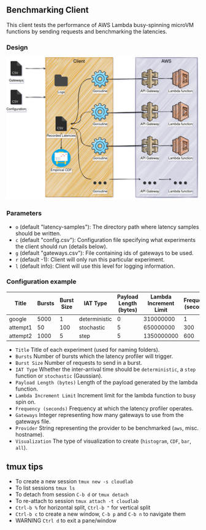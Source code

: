 ## Benchmarking Client
This client tests the performance of 
AWS Lambda busy-spinning microVM functions by sending requests and benchmarking the
latencies. 

### Design
![design](design/diagram.png)

### Parameters
- `o` (default "latency-samples"): The directory path where latency samples should be written.
- `c` (default "config.csv"): Configuration file specifying what experiments the client should run (details below).
- `g` (default "gateways.csv"): File containing ids of gateways to be used.
- `r` (default -1): Client will only run this particular experiment.
- `l` (default info): Client will use this level for logging information.

### Configuration example 

| Title        | Bursts | Burst Size | IAT Type      | Payload Length (bytes) | Lambda Increment Limit | Frequency (seconds) | Gateways | Provider        | Visualization
|--------------|--------|------------|---------------|------------------------|------------------------|---------------------|----------|-----------------|---------
| google       | 5000   | 1          | deterministic | 0                      | 310000000              | 1                   | 1       | www.google.com  | all
| attempt1     | 50     | 100        | stochastic    | 5                      | 650000000              | 300                 | 150      | aws             | cdf
| attempt2     | 1000   | 5          | step          | 5                      | 1350000000             | 600                 | 100      | aws             | histogram

- `Title` Title of each experiment (used for naming folders).
- `Bursts` Number of bursts which the latency profiler will trigger.
- `Burst Size` Number of requests to send in a burst.
- `IAT Type` Whether the inter-arrival time should be `deterministic`, a `step` function or `stochastic` (Gaussian).
- `Payload Length (bytes)` Length of the payload generated by the lambda function.
- `Lambda Increment Limit` Increment limit for the lambda function to busy spin on.
- `Frequency (seconds)` Frequency at which the latency profiler operates.
- `Gateways` Integer representing how many gateways to use from the gateways file.
- `Provider` String representing the provider to be benchmarked (`aws`, misc. hostname).
- `Visualization` The type of visualization to create (`histogram`, `CDF`, `bar`, `all`).

## tmux tips
- To create a new session `tmux new -s cloudlab`
- To list sessions `tmux ls`
- To detach from session `C-b d` or `tmux detach`
- To re-attach to session `tmux attach -t cloudlab`
- `Ctrl-b %` for horizontal split, `Ctrl-b "` for vertical split
- `Ctrl-b c` to create a new window, `C-b p` and `C-b n` to navigate them
- WARNING `Ctrl d` to exit a pane/window